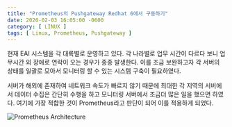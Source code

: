 ```yaml
---
title: "Prometheus의 Pushgateway Redhat 6에서 구동하기"
date: 2020-02-03 16:05:00 -0600
category: [ LINUX ]
tags: [ Linux, Prometheus, Pushgateway ]
---
```


현재 EAI 시스템을 각 대륙별로 운영하고 있다.
각 나라별로 업무 시간이 다르다 보니 업무시간 외 장애로 연락이 오는 경우가 종종 발생한다.
이를 조금 보완하고자 각 서버의 상태를 일괄로 모아서 모니터링 할 수 있는 시스템 구축이 필요하였다.

서버가 해외에 존재하여 네트워크 속도가 빠르지 않기 때문에 최대한 각 지역의 서버에서 데이터 수집은 간단히 수행을 하고
모니터링 서버에서 조금더 많은 일을 했으면 하였다.
여기에 가장 적합한 것이 Prometheus라고 판단이 되어 이를 적용하게 되었다.

![Prometheus Architecture](../../assets/images/linux/architecture.png)

